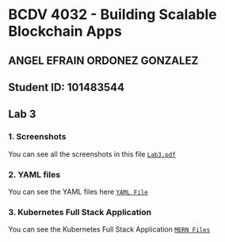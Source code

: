 # BCDV 4032 - Building Scalable Blockchain Apps

## ANGEL EFRAIN ORDONEZ GONZALEZ

## Student ID: 101483544

## Lab 3

### 1. Screenshots

You can see all the screenshots in this file [`Lab3.pdf`](https://github.com/angelogzz/BCDV-4032/blob/master/Lab3/4032-Lab3.pdf)

### 2. YAML files

You can see the YAML files here [`YAML File`](https://github.com/angelogzz/BCDV-4032/tree/master/Lab3)

### 3. Kubernetes Full Stack Application

You can see the Kubernetes Full Stack Application [`MERN Files`](https://github.com/angelogzz/BCDV-4032/tree/master/Lab3/kubernetes)
